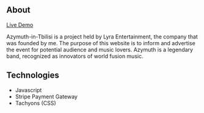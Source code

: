 ## About 

[Live Demo](https://azymuth-tbilisi.netlify.app/)

Azymuth-in-Tbilisi is a project held by Lyra Entertainment, the company that was founded by me. 
The purpose of this website is to inform and advertise the event for potential audience and music lovers. 
Azymuth is a legendary band, recognized as innovators of world fusion music. 

## Technologies

- Javascript
- Stripe Payment Gateway
- Tachyons (CSS)
